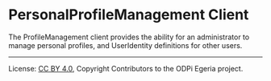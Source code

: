 <!-- SPDX-License-Identifier: CC-BY-4.0 -->
<!-- Copyright Contributors to the ODPi Egeria project. -->

# PersonalProfileManagement Client

The ProfileManagement client provides the ability for an administrator to manage personal profiles,
and UserIdentity definitions for other users.




----
License: [CC BY 4.0](https://creativecommons.org/licenses/by/4.0/),
Copyright Contributors to the ODPi Egeria project.